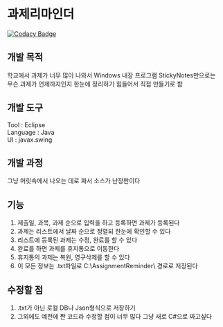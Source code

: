 과제리마인더
===========

[![Codacy Badge](https://api.codacy.com/project/badge/Grade/7479a1d2af2b41f58f4c24a868fffd15)](https://app.codacy.com/app/normal111/AssignmentReminder?utm_source=github.com&utm_medium=referral&utm_content=normal111/AssignmentReminder&utm_campaign=Badge_Grade_Dashboard)

## 개발 목적
학교에서 과제가 너무 많이 나와서 Windows 내장 프로그램 StickyNotes만으로는  
무슨 과제가 언제까지인지 한눈에 정리하기 힘들어서 직접 만들기로 함
## 개발 도구
Tool : Eclipse  
Language : Java  
UI : javax.swing  
## 개발 과정
그냥 머릿속에서 나오는 데로 짜서
소스가 난장판이다
## 기능
1. 제출일, 과목, 과제 순으로 입력을 하고 등록하면 과제가 등록된다
2. 과제는 리스트에서 날짜 순으로 정렬되 한눈에 확인할 수 있다
3. 리스트에 등록된 과제는 수정, 완료를 할 수 있다
4. 완료를 하면 과제를 휴지통으로 이동한다
5. 휴지통의 과제는 복원, 영구삭제를 할 수 있다
6. 이 모든 정보는 .txt파일로 C:\AssignmentReminder\ 경로로 저장된다
## 수정할 점
1. .txt가 아닌 로컬 DB나 Json형식으로 저장하기
2. 그외에도 예전에 짠 코드라 수정할 점이 너무 많다 그냥 새로 C#으로 짜고싶다
